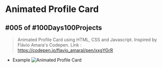 # Animated Profile Card
## #005 of #100Days100Projects
> Animated Profile Card using HTML, CSS and Javascript. Inspired by Flávio Amara's Codepen. Link : https://codepen.io/flavio_amaral/pen/xxgYGrR


* Example 
![Animated Profile Card](https://user-images.githubusercontent.com/45451363/115583194-7e01e600-a2eb-11eb-8096-1d93b2e8f161.gif)
